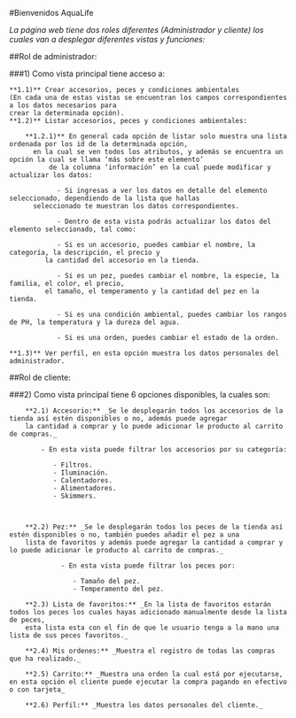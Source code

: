 #Bienvenidos AquaLife 

 
_La página web tiene dos roles diferentes (Administrador y cliente) los cuales van a desplegar diferentes vistas y funciones:_

 
##Rol de administrador:  

###1) Como vista principal tiene acceso a:  

	**1.1)** Crear accesorios, peces y condiciones ambientales 
	(En cada una de estas vistas se encuentran los campos correspondientes a los datos necesarios para 
	crear la determinada opción). 
	**1.2)** Listar accesorios, peces y condiciones ambientales: 

        **1.2.1)** En general cada opción de listar solo muestra una lista ordenada por los id de la determinada opción, 
	      en la cual se ven todos los atributos, y además se encuentra un opción la cual se llama ‘más sobre este elemento’ 
              de la columna ‘información’ en la cual puede modificar y actualizar los datos: 

               	- Si ingresas a ver los datos en detalle del elemento seleccionado, dependiendo de la lista que hallas 
		  seleccionado te muestran los datos correspondientes. 

               	- Dentro de esta vista podrás actualizar los datos del elemento seleccionado, tal como: 

                - Si es un accesorio, puedes cambiar el nombre, la categoría, la descripción, el precio y 
		     la cantidad del accesorio en la tienda.

				- Si es un pez, puedes cambiar el nombre, la especie, la familia, el color, el precio, 
		     el tamaño, el temperamento y la cantidad del pez en la tienda. 

				- Si es una condición ambiental, puedes cambiar los rangos de PH, la temperatura y la dureza del agua.
 
				- Si es una orden, puedes cambiar el estado de la orden. 

    **1.3)** Ver perfil, en esta opción muestra los datos personales del administrador.

 

##Rol de cliente: 

###2) Como vista principal tiene 6 opciones disponibles, la cuales son: 

        **2.1) Accesorio:** _Se le desplegarán todos los accesorios de la tienda así estén disponibles o no, además puede agregar 
	    la cantidad a comprar y lo puede adicionar le producto al carrito de compras._

            - En esta vista puede filtrar los accesorios por su categoría: 

			   - Filtros. 
			   - Iluminación. 
			   - Calentadores. 
			   - Alimentadores. 
			   - Skimmers. 

 

        **2.2) Pez:** _Se le desplegarán todos los peces de la tienda así estén disponibles o no, también puedes añadir el pez a una 
	    lista de favoritos y además puede agregar la cantidad a comprar y lo puede adicionar le producto al carrito de compras._  

                 - En esta vista puede filtrar los peces por: 

                    - Tamaño del pez. 
					- Temperamento del pez. 

        **2.3) Lista de favoritos:** _En la lista de favoritos estarán todos los peces los cuales hayas adicionado manualmente desde la lista de peces, 
  	    esta lista esta con el fin de que le usuario tenga a la mano una lista de sus peces favoritos._ 

        **2.4) Mis ordenes:** _Muestra el registro de todas las compras que ha realizado._

        **2.5) Carrito:** _Muestra una orden la cual está por ejecutarse, en esta opción el cliente puede ejecutar la compra pagando en efectivo o con tarjeta_

        **2.6) Perfil:** _Muestra los datos personales del cliente._